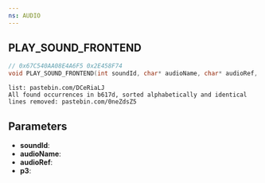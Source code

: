 ```yaml
---
ns: AUDIO
---
```

## PLAY_SOUND_FRONTEND

```c
// 0x67C540AA08E4A6F5 0x2E458F74
void PLAY_SOUND_FRONTEND(int soundId, char* audioName, char* audioRef, BOOL p3);
```

```
list: pastebin.com/DCeRiaLJ  
All found occurrences in b617d, sorted alphabetically and identical lines removed: pastebin.com/0neZdsZ5  
```

## Parameters
* **soundId**: 
* **audioName**: 
* **audioRef**: 
* **p3**: 

